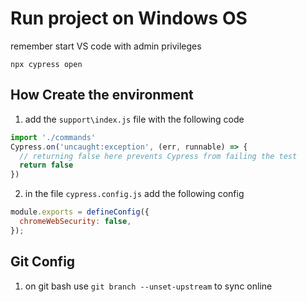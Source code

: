 # Run project on Windows OS

remember start VS code with admin privileges

`npx cypress open`

## How Create the environment

1. add the `support\index.js` file with the following code

```js
import './commands'
Cypress.on('uncaught:exception', (err, runnable) => {
  // returning false here prevents Cypress from failing the test
  return false
})
```

2. in the file `cypress.config.js` add the following config

```js
module.exports = defineConfig({
  chromeWebSecurity: false,
});
```

## Git Config

1. on git bash use `git branch --unset-upstream` to sync online


